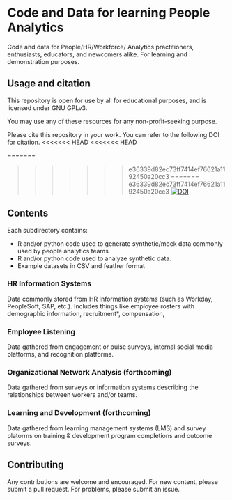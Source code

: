 # Code and Data for learning People Analytics 

Code and data for People/HR/Workforce/ Analytics practitioners, enthusiasts, educators, and newcomers alike. For learning and demonstration purposes.

## Usage and citation

This repository is open for use by all for educational purposes, and is licensed under GNU GPLv3.

You may use any of these resources for any non-profit-seeking purpose. 

Please cite this repository in your work. You can refer to the following DOI for citation.
<<<<<<< HEAD
<<<<<<< HEAD

=======
>>>>>>> e36339d82ec73ff7414ef76621a1192450a20cc3
=======
>>>>>>> e36339d82ec73ff7414ef76621a1192450a20cc3
[![DOI](https://zenodo.org/badge/273516547.svg)](https://zenodo.org/badge/latestdoi/273516547)

## Contents

Each subdirectory contains:

* R and/or python code used to generate synthetic/mock data commonly used by people analytics teams
* R and/or python code used to analyze synthetic data.
* Example datasets in CSV and feather format

### HR Information Systems

Data commonly stored from HR Information systems (such as Workday, PeopleSoft, SAP, etc.). Includes things like employee rosters with demographic information, recruitment*, compensation, 

### Employee Listening 

Data gathered from engagement or pulse surveys, internal social media platforms, and recognition platforms.

### Organizational Network Analysis (forthcoming)

Data gathered from surveys or information systems describing the relationships between workers and/or teams. 

### Learning and Development (forthcoming)

Data gathered from learning management systems (LMS) and survey platorms on training & development program completions and outcome surveys.

## Contributing

Any contributions are welcome and encouraged. For new content, please submit a pull request. For problems, please submit an issue.
